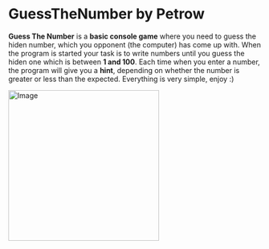  # GuessTheNumber by Petrow

**Guess The Number** is a **basic console game** where you need to guess the hiden number, which you opponent (the computer) has come up with. When the program is started your task is to write numbers until you guess the hiden one which is between **1 and 100**.
Each time when you enter a number, the program will give you a **hint**, depending on whether the number is greater or less than the expected.
Everything is very simple, enjoy :)

<img alt="Image" width="300px" high = "200px" src = "https://user-images.githubusercontent.com/101062805/213922668-4b9d93a8-68b7-421c-8f70-80a5f07e6e8a.png" />

